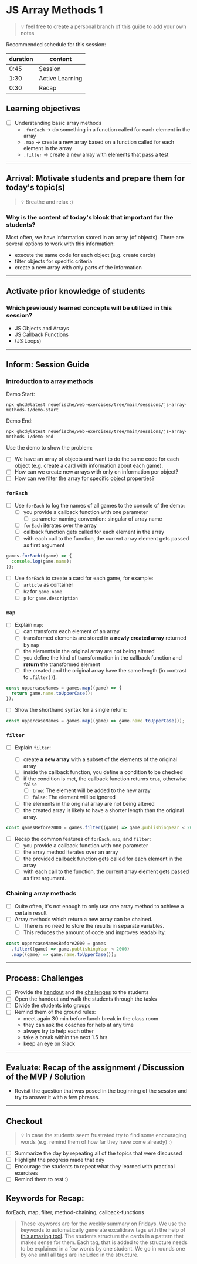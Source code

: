 # JS Array Methods 1

> 💡 feel free to create a personal branch of this guide to add your own notes

Recommended schedule for this session:

| duration | content         |
| -------- | --------------- |
| 0:45     | Session         |
| 1:30     | Active Learning |
| 0:30     | Recap           |

## Learning objectives

- [ ] Understanding basic array methods
  - `.forEach` -> do something in a function called for each element in the array
  - `.map` -> create a new array based on a function called for each element in the array
  - `.filter` -> create a new array with elements that pass a test

---

## Arrival: Motivate students and prepare them for today's topic(s)

> 💡 Breathe and relax :)

### Why is the content of today's block that important for the students?

Most often, we have information stored in an array (of objects). There are several options to work
with this information:

- execute the same code for each object (e.g. create cards)
- filter objects for specific criteria
- create a new array with only parts of the information

---

## Activate prior knowledge of students

### Which previously learned concepts will be utilized in this session?

- JS Objects and Arrays
- JS Callback Functions
- (JS Loops)

---

## Inform: Session Guide

### Introduction to array methods

Demo Start:

```
npx ghcd@latest neuefische/web-exercises/tree/main/sessions/js-array-methods-1/demo-start
```

Demo End:

```
npx ghcd@latest neuefische/web-exercises/tree/main/sessions/js-array-methods-1/demo-end
```

Use the demo to show the problem:

- [ ] We have an array of objects and want to do the same code for each object (e.g. create a card
      with information about each game).
- [ ] How can we create new arrays with only on information per object?
- [ ] How can we filter the array for specific object properties?

### `forEach`

- [ ] Use `forEach` to log the names of all games to the console of the demo:
  - [ ] you provide a callback function with one parameter
    - [ ] parameter naming convention: singular of array name
  - [ ] `forEach` iterates over the array
  - [ ] callback function gets called for each element in the array
  - [ ] with each call to the function, the current array element gets passed as first argument

```js
games.forEach((game) => {
  console.log(game.name);
});
```

- [ ] Use `forEach` to create a card for each game, for example:
  - [ ] `article` as container
  - [ ] `h2` for `game.name`
  - [ ] `p` for `game.description`

### `map`

- [ ] Explain `map`:
  - [ ] can transform each element of an array
  - [ ] transformed elements are stored in a **newly created array** returned by `map`
  - [ ] the elements in the original array are not being altered
  - [ ] you define the kind of transformation in the callback function and **return** the
        transformed element
  - [ ] the created and the original array have the same length (in contrast to `.filter()`).

```js
const uppercaseNames = games.map((game) => {
  return game.name.toUpperCase();
});
```

- [ ] Show the shorthand syntax for a single return:

```js
const uppercaseNames = games.map((game) => game.name.toUpperCase());
```

### `filter`

- [ ] Explain `filter`:

  - [ ] create **a new array** with a subset of the elements of the original array
  - [ ] inside the callback function, you define a condition to be checked
  - [ ] if the condition is met, the callback function returns `true`, otherwise `false`
    - [ ] `true`: The element will be added to the new array
    - [ ] `false`: The element will be ignored
  - [ ] the elements in the original array are not being altered
  - [ ] the created array is likely to have a shorter length than the original array.

```js
const gamesBefore2000 = games.filter((game) => game.publishingYear < 2000);
```

- [ ] Recap the common features of `forEach`, `map`, and `filter`:
  - [ ] you provide a callback function with one parameter
  - [ ] the array method iterates over an array
  - [ ] the provided callback function gets called for each element in the array
  - [ ] with each call to the function, the current array element gets passed as first argument.

### Chaining array methods

- [ ] Quite often, it's not enough to only use one array method to achieve a certain result
- [ ] Array methods which return a new array can be chained.
  - [ ] There is no need to store the results in separate variables.
  - [ ] This reduces the amount of code and improves readability.

```js
const uppercaseNamesBefore2000 = games
  .filter((game) => game.publishingYear < 2000)
  .map((game) => game.name.toUpperCase());
```

---

## Process: Challenges

- [ ] Provide the [handout](js-array-methods.md) and the
      [challenges](challenges-js-array-methods.md) to the students
- [ ] Open the handout and walk the students through the tasks
- [ ] Divide the students into groups
- [ ] Remind them of the ground rules:
  - meet again 30 min before lunch break in the class room
  - they can ask the coaches for help at any time
  - always try to help each other
  - take a break within the next 1.5 hrs
  - keep an eye on Slack

---

## Evaluate: Recap of the assignment / Discussion of the MVP / Solution

- Revisit the question that was posed in the beginning of the session and try to answer it with a
  few phrases.

---

## Checkout

> 💡 In case the students seem frustrated try to find some encouraging words (e.g. remind them of
> how far they have come already) :)

- [ ] Summarize the day by repeating all of the topics that were discussed
- [ ] Highlight the progress made that day
- [ ] Encourage the students to repeat what they learned with practical exercises
- [ ] Remind them to rest :)

## Keywords for Recap:

forEach, map, filter, method-chaining, callback-functions

> These keywords are for the weekly summary on Fridays. We use the keywords to automatically
> generate excalidraw tags with the help of
> [this amazing tool](https://github.com/F-Kirchhoff/tag-cloud-generator). The students structure
> the cards in a pattern that makes sense for them. Each tag, that is added to the structure needs
> to be explained in a few words by one student. We go in rounds one by one until all tags are
> included in the structure.

